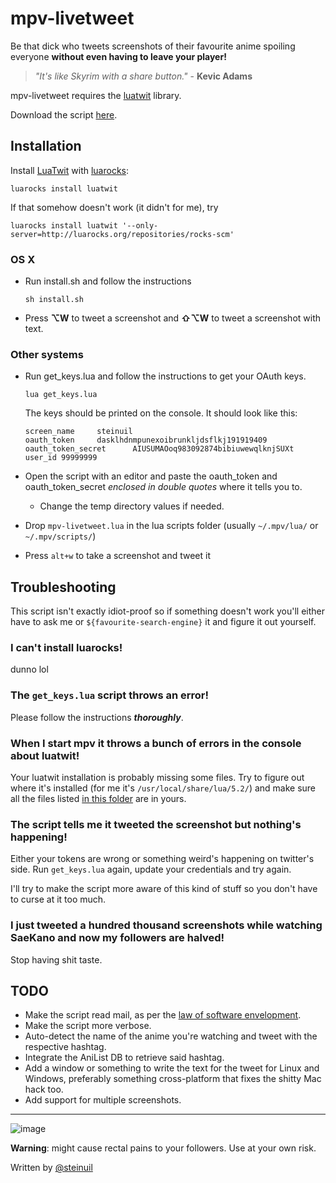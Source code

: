 mpv-livetweet
=============
Be that dick who tweets screenshots of their favourite anime spoiling everyone **without even having to leave your player!**

> *"It's like Skyrim with a share button."* - **Kevic Adams**

mpv-livetweet requires the [luatwit](https://github.com/darkstalker/LuaTwit) library.

Download the script [here](https://github.com/steinuil/mpv-livetweet/archive/v0.2.2.zip).

Installation
------------
Install [LuaTwit](https://github.com/darkstalker/LuaTwit) with [luarocks](luarocks.org):

```
luarocks install luatwit
```
If that somehow doesn't work (it didn't for me), try

```
luarocks install luatwit '--only-server=http://luarocks.org/repositories/rocks-scm'
```
  
### OS X
  * Run install.sh and follow the instructions

	```
	sh install.sh
	```
  * Press **⌥W** to tweet a screenshot and **⇧⌥W** to tweet a screenshot with text.

### Other systems
  * Run get_keys.lua and follow the instructions to get your OAuth keys.

	```
	lua get_keys.lua
	```
	The keys should be printed on the console. It should look like this:

	```
	screen_name     steinuil
	oauth_token     dasklhdnmpunexoibrunkljdsflkj191919409
	oauth_token_secret      AIUSUMAOoq983092874bibiuwewqlknjSUXt
	user_id 99999999
	```
  * Open the script with an editor and paste the oauth_token and oauth_token_secret *enclosed in double quotes* where it tells you to.
    * Change the temp directory values if needed.
  * Drop `mpv-livetweet.lua` in the lua scripts folder (usually `~/.mpv/lua/` or `~/.mpv/scripts/`)
  * Press `alt+w` to take a screenshot and tweet it

Troubleshooting
---------------
This script isn't exactly idiot-proof so if something doesn't work you'll either have to ask me or `${favourite-search-engine}` it and figure it out yourself.

### I can't install luarocks!
dunno lol

### The `get_keys.lua` script throws an error!
Please follow the instructions ***thoroughly***.

### When I start mpv it throws a bunch of errors in the console about luatwit!
Your luatwit installation is probably missing some files. Try to figure out where it's installed (for me it's `/usr/local/share/lua/5.2/`) and make sure all the files listed [in this folder](https://github.com/darkstalker/LuaTwit/tree/master/src) are in yours.

### The script tells me it tweeted the screenshot but nothing's happening!
Either your tokens are wrong or something weird's happening on twitter's side. Run `get_keys.lua` again, update your credentials and try again.

I'll try to make the script more aware of this kind of stuff so you don't have to curse at it too much.

### I just tweeted a hundred thousand screenshots while watching SaeKano and now my followers are halved!
Stop having shit taste.

TODO
----
  * Make the script read mail, as per the [law of software envelopment](http://catb.org/jargon/html/Z/Zawinskis-Law.html).
  * Make the script more verbose.
  * Auto-detect the name of the anime you're watching and tweet with the respective hashtag.
  * Integrate the AniList DB to retrieve said hashtag.
  * Add a window or something to write the text for the tweet for Linux and Windows, preferably something cross-platform that fixes the shitty Mac hack too.
  * Add support for multiple screenshots.

----
![image](http://www.wiliam.com.au/content/upload/blog/worksonmymachine.jpg)

**Warning**: might cause rectal pains to your followers. Use at your own risk.

Written by [@steinuil](https://twitter.com/steinuil)
